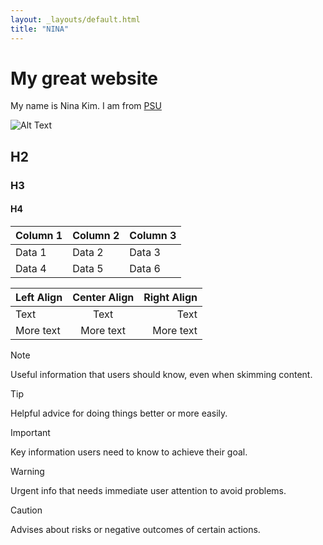 ```yaml
---
layout: _layouts/default.html
title: "NINA"
---
```




# My great website

My name is Nina Kim.
I am from [PSU](psu.edu)

![Alt Text](https://encrypted-tbn0.gstatic.com/images?q=tbn:ANd9GcR9SRRmhH4X5N2e4QalcoxVbzYsD44C-sQv-w&s)

## H2
### H3
#### H4

| Column 1 | Column 2 | Column 3 |
|----------|----------|----------|
| Data 1   | Data 2   | Data 3   |
| Data 4   | Data 5   | Data 6   |

| Left Align | Center Align | Right Align |
|:-----------|:-----------:|-----------:|
| Text       | Text        | Text       |
| More text  | More text   | More text  |


> [!NOTE]
> Useful information that users should know, even when skimming content.

> [!TIP]
> Helpful advice for doing things better or more easily.

> [!IMPORTANT]
> Key information users need to know to achieve their goal.

> [!WARNING]
> Urgent info that needs immediate user attention to avoid problems.

> [!CAUTION]
> Advises about risks or negative outcomes of certain actions.
